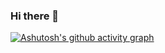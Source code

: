 ### Hi there 👋

<!--
**normalman159/normalman159** is a ✨ _special_ ✨ repository because its `README.md` (this file) appears on your GitHub profile.

Here are some ideas to get you started:

- 🔭 I’m currently working on ...
- 🌱 I’m currently learning ...
- 👯 I’m looking to collaborate on ...
- 🤔 I’m looking for help with ...
- 💬 Ask me about ...
- 📫 How to reach me: ...
- 😄 Pronouns: ...
- ⚡ Fun fact: ...
-->

[![Ashutosh's github activity graph](https://github-readme-activity-graph.vercel.app/graph?username=normalman159)](https://github.com/ashutosh00710/github-readme-activity-graph)
